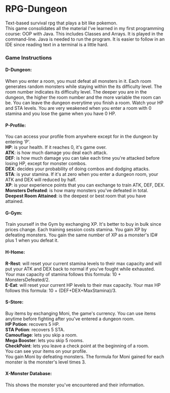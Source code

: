 # RPG-Dungeon
Text-based survival rpg that plays a bit like pokemon.  
This game consolidates all the material I've learned in my first programming course: OOP with Java. This includes Classes and Arrays. It is played in the command-line. Java is needed to run the program. It is easier to follow in an IDE since reading text in a terminal is a little hard.  

### Game Instructions

#### D-Dungeon: 
When you enter a room, you must defeat all monsters in it. Each room generates random monsters while staying within the its difficulty level. The room number indicates its difficulty level. The deeper you are in the dungeon, the higher the room number and the more variable the room can be. You can leave the dungeon everytime you finish a room. Watch your HP and STA levels. You are very weakened when you enter a room with 0 stamina and you lose the game when you have 0 HP.  

#### P-Profile: 
You can access your profile from anywhere except for in the dungeon by entering 'P'.  
__HP__: is your health. If it reaches 0, it's game over.  
__ATK__: is how much damage you deal each attack.  
__DEF__: is how much damage you can take each time you're attacked before losing HP, except for monster combos.   
__DEX__: decides your probability of doing combos and dodging attacks.  
__STA__: is your stamina. If it's at zero when you enter a dungeon room, your ATK and DEX will reduced by half.  
__XP__: is your experience points that you can exchange to train ATK, DEF, DEX.  
__Monsters Defeated__: is how many monsters you've defeated in total.  
__Deepest Room Attained__: is the deepest or best room that you have attained.  

#### G-Gym: 
Train yourself in the Gym by exchanging XP. It's better to buy in bulk since prices change. Each training session costs stamina. You gain XP by defeating monsters. You gain the same number of XP as a monster's ID# plus 1 when you defeat it. 

#### H-Home: 
__R-Rest__: will reset your current stamina levels to their max capacity and will put your ATK and DEX back to normal if you've fought while exhausted. Your max capacity of stamina follows this formula: 10 + MonstersDefeated/2.  
__E-Eat__: will reset your current HP levels to their max capacity. Your max HP follows this formula: 10 + (DEF+DEX+MaxStamina)/3.   

#### S-Store: 
Buy items by exchanging Moni, the game's currency. You can use items anytime before fighting after you've entered a dungeon room.  
__HP Potion__: recovers 5 HP.  
__STA Potion__: recovers 5 STA.  
__Camouflage__: lets you skip a room.  
__Mega Booster__: lets you skip 5 rooms.  
__CheckPoint__: lets you leave a check point at the beginning of a room.  
You can see your items on your profile.  
You gain Moni by defeating monsters. The formula for Moni gained for each monster is the monster's level times 3.  

#### X-Monster Database: 
This shows the monster you've encountered and their information.  



